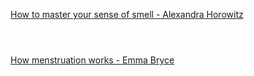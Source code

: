 [How to master your sense of smell - Alexandra Horowitz](https://www.bilibili.com/video/BV1Dk4y1q781?p=389)

```ad-note



```


[How menstruation works - Emma Bryce](https://www.bilibili.com/video/BV1Dk4y1q781?p=390)